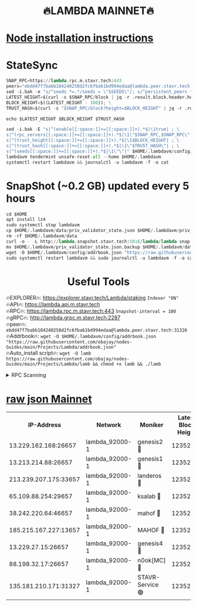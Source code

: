 <h1 align="center"> 🔥LAMBDA MAINNET🔥</h1>


[Node installation instructions](https://github.com/obajay/nodes-Guides/tree/main/Projects/Lambda)
=


# StateSync
```python
SNAP_RPC=https://lambda.rpc.m.stavr.tech:443
peers="ebdd47f7babb184240258d2fc6fba61bd994edaa@lambda.peer.stavr.tech:31326" 
sed -i.bak -e "s/^seeds *=.*/seeds = \"$SEEDS\"/; s/^persistent_peers *=.*/persistent_peers = \"$PEERS\"/" $HOME/.lambdavm/config/config.toml
LATEST_HEIGHT=$(curl -s $SNAP_RPC/block | jq -r .result.block.header.height); \
BLOCK_HEIGHT=$((LATEST_HEIGHT - 100)); \
TRUST_HASH=$(curl -s "$SNAP_RPC/block?height=$BLOCK_HEIGHT" | jq -r .result.block_id.hash)

echo $LATEST_HEIGHT $BLOCK_HEIGHT $TRUST_HASH

sed -i.bak -E "s|^(enable[[:space:]]+=[[:space:]]+).*$|\1true| ; \
s|^(rpc_servers[[:space:]]+=[[:space:]]+).*$|\1\"$SNAP_RPC,$SNAP_RPC\"| ; \
s|^(trust_height[[:space:]]+=[[:space:]]+).*$|\1$BLOCK_HEIGHT| ; \
s|^(trust_hash[[:space:]]+=[[:space:]]+).*$|\1\"$TRUST_HASH\"| ; \
s|^(seeds[[:space:]]+=[[:space:]]+).*$|\1\"\"|" $HOME/.lambdavm/config/config.toml
lambdavm tendermint unsafe-reset-all --home $HOME/.lambdavm
systemctl restart lambdavm && journalctl -u lambdavm -f -o cat

```
# SnapShot (~0.2 GB) updated every 5 hours
```python
cd $HOME
apt install lz4
sudo systemctl stop lambdavm
cp $HOME/.lambdavm/data/priv_validator_state.json $HOME/.lambdavm/priv_validator_state.json.backup
rm -rf $HOME/.lambdavm/data
curl -o - -L http://lambda.snapshot.stavr.tech:5016/lambda/lambda-snap.tar.lz4 | lz4 -c -d - | tar -x -C $HOME/.lambdavm --strip-components 2
mv $HOME/.lambdavm/priv_validator_state.json.backup $HOME/.lambdavm/data/priv_validator_state.json
wget -O $HOME/.lambdavm/config/addrbook.json "https://raw.githubusercontent.com/obajay/nodes-Guides/main/Projects/Lambda/addrbook.json"
sudo systemctl restart lambdavm && sudo journalctl -u lambdavm -f -o cat
```
 <h1 align="center"> Useful Tools</h1>

🔥EXPLORER🔥:      https://explorer.stavr.tech/Lambda/staking	        `Indexer "ON"` \
🔥API🔥: 			 		 https://lambda.api.m.stavr.tech \
🔥RPC🔥:           https://lambda.rpc.m.stavr.tech:443	              `Snapshot-interval = 100` \
🔥gRPC🔥:          http://lambda.grpc.m.stavr.tech:2287 \
🔥peer🔥:					 `ebdd47f7babb184240258d2fc6fba61bd994edaa@lambda.peer.stavr.tech:31326` \
🔥Addrbook🔥:    ```wget -O $HOME/.lambdavm/config/addrbook.json "https://raw.githubusercontent.com/obajay/nodes-Guides/main/Projects/Lambda/addrbook.json"``` \
🔥Auto_install script🔥: ```wget -O lamb https://raw.githubusercontent.com/obajay/nodes-Guides/main/Projects/Lambda/lamb && chmod +x lamb && ./lamb```


<details>
<summary>RPC Scanning</summary>

<h2 align="center"> We scan nodes in real time every 4 hours. And we provide the final result of RPC endpoints.
We cannot influence the operation of these nodes in any way. </h2>


```python
If Voting Power is higher than 0 --> then the Node is a validator of the network and may be subject to attack and be a potential threat to the chain.
```
```python
We marked such validators with a red symbol
```

</details>

[raw json Mainnet](https://rpc-check.lambm.stavr.tech/lambm/rpc-lambm-result.json)
=


<table><tr><th>IP-Address</th><th>Network</th><th>Moniker</th><th>Latest Block Height</th><th>Earliest Block Height</th><th>Catching Up</th><th>Tx Index</th><th>Voting Power</th><th>Scan Time</th></tr><tr><td>13.229.162.168:26657</td><td>lambda_92000-1</td><td>genesis2 🔴</td><td>12352925</td><td>1</td><td>False</td><td>on</td><td>15894266</td><td>2024-03-25T23:10:21.347960994UTC</td></tr><tr><td>13.213.214.88:26657</td><td>lambda_92000-1</td><td>genesis1 🔴</td><td>12352926</td><td>1</td><td>False</td><td>on</td><td>730456</td><td>2024-03-25T23:10:26.102037238UTC</td></tr><tr><td>213.239.207.175:33657</td><td>lambda_92000-1</td><td>landeros 🔴</td><td>12352925</td><td>8136001</td><td>False</td><td>off</td><td>1825594</td><td>2024-03-25T23:10:14.050146441UTC</td></tr><tr><td>65.109.88.254:29657</td><td>lambda_92000-1</td><td>ksalab 🔴</td><td>12352927</td><td>8715001</td><td>False</td><td>on</td><td>518665</td><td>2024-03-25T23:10:30.794546163UTC</td></tr><tr><td>38.242.220.64:46657</td><td>lambda_92000-1</td><td>mahof 🔴</td><td>12352927</td><td>10131001</td><td>False</td><td>off</td><td>770350</td><td>2024-03-25T23:10:31.101817952UTC</td></tr><tr><td>185.215.167.227:13657</td><td>lambda_92000-1</td><td>MAHOF 🔴</td><td>12352926</td><td>10134001</td><td>False</td><td>on</td><td>2051510</td><td>2024-03-25T23:10:24.858394885UTC</td></tr><tr><td>13.229.27.15:26657</td><td>lambda_92000-1</td><td>genesis4 🔴</td><td>12352926</td><td>11043001</td><td>False</td><td>on</td><td>9552156</td><td>2024-03-25T23:10:24.601709592UTC</td></tr><tr><td>88.198.32.17:26657</td><td>lambda_92000-1</td><td>n0ok[MC] 🔴</td><td>12352927</td><td>12252927</td><td>False</td><td>off</td><td>1578630</td><td>2024-03-25T23:10:33.344889329UTC</td></tr><tr><td>135.181.210.171:31327</td><td>lambda_92000-1</td><td>STAVR-Service 🟢</td><td>12352927</td><td>12352001</td><td>False</td><td>on</td><td>0</td><td>2024-03-25T23:10:30.484304397UTC</td></tr></table>
